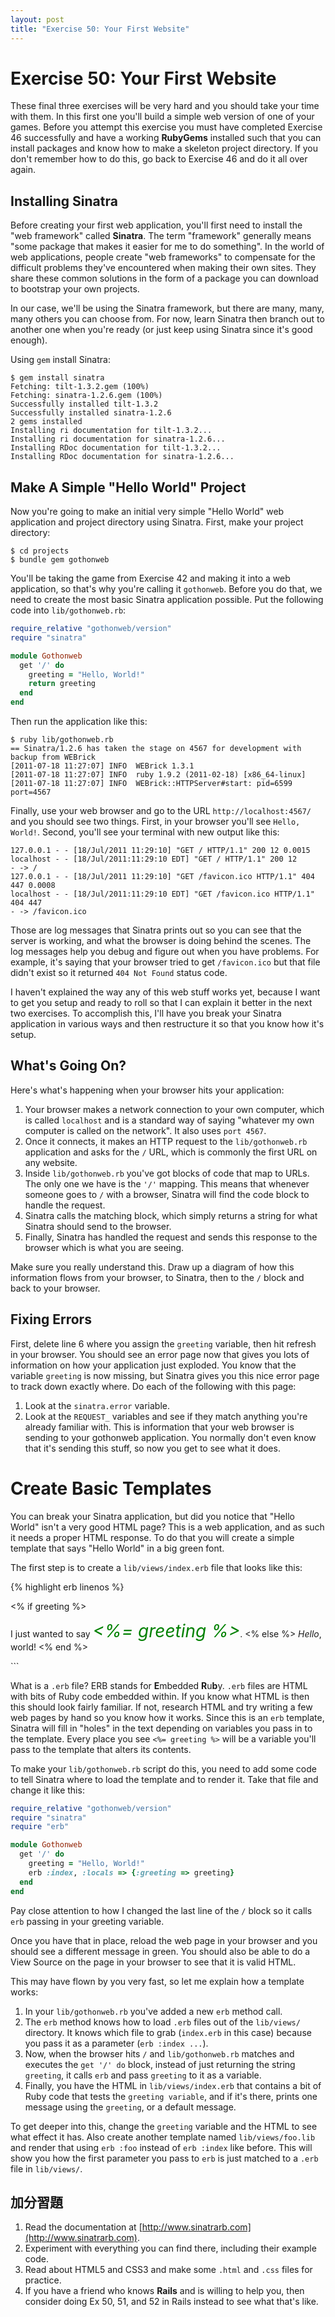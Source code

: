 ```yaml
---
layout: post
title: "Exercise 50: Your First Website"
---
```

# Exercise 50: Your First Website
These final three exercises will be very hard and you should take your time with them. In this first one you'll build a simple web version of one of your games. Before you attempt this exercise you must have completed Exercise 46 successfully and have a working **RubyGems** installed such that you can install packages and know how to make a skeleton project directory. If you don't remember how to do this, go back to Exercise 46 and do it all over again.

## Installing Sinatra
Before creating your first web application, you'll first need to install the "web framework" called **Sinatra**. The term "framework" generally means "some package that makes it easier for me to do something". In the world of web applications, people create "web frameworks" to compensate for the difficult problems they've encountered when making their own sites. They share these common solutions in the form of a package you can download to bootstrap your own projects.

In our case, we'll be using the Sinatra framework, but there are many, many, many others you can choose from. For now, learn Sinatra then branch out to another one when you're ready (or just keep using Sinatra since it's good enough).

Using `gem` install Sinatra:

    $ gem install sinatra
    Fetching: tilt-1.3.2.gem (100%)
    Fetching: sinatra-1.2.6.gem (100%)
    Successfully installed tilt-1.3.2
    Successfully installed sinatra-1.2.6
    2 gems installed
    Installing ri documentation for tilt-1.3.2...
    Installing ri documentation for sinatra-1.2.6...
    Installing RDoc documentation for tilt-1.3.2...
    Installing RDoc documentation for sinatra-1.2.6...

## Make A Simple "Hello World" Project
Now you're going to make an initial very simple "Hello World" web application and project directory using Sinatra. First, make your project directory:

    $ cd projects
    $ bundle gem gothonweb

You'll be taking the game from Exercise 42 and making it into a web application, so that's why you're calling it `gothonweb`. Before you do that, we need to create the most basic Sinatra application possible. Put the following code into `lib/gothonweb.rb`:

```ruby
require_relative "gothonweb/version"
require "sinatra"

module Gothonweb
  get '/' do
    greeting = "Hello, World!"
    return greeting
  end
end
```

Then run the application like this:

    $ ruby lib/gothonweb.rb
    == Sinatra/1.2.6 has taken the stage on 4567 for development with backup from WEBrick
    [2011-07-18 11:27:07] INFO  WEBrick 1.3.1
    [2011-07-18 11:27:07] INFO  ruby 1.9.2 (2011-02-18) [x86_64-linux]
    [2011-07-18 11:27:07] INFO  WEBrick::HTTPServer#start: pid=6599 port=4567

Finally, use your web browser and go to the URL `http://localhost:4567/` and you should see two things. First, in your browser you'll see `Hello, World!`. Second, you'll see your terminal with new output like this:

    127.0.0.1 - - [18/Jul/2011 11:29:10] "GET / HTTP/1.1" 200 12 0.0015
    localhost - - [18/Jul/2011:11:29:10 EDT] "GET / HTTP/1.1" 200 12
    - -> /
    127.0.0.1 - - [18/Jul/2011 11:29:10] "GET /favicon.ico HTTP/1.1" 404 447 0.0008
    localhost - - [18/Jul/2011:11:29:10 EDT] "GET /favicon.ico HTTP/1.1" 404 447
    - -> /favicon.ico

Those are log messages that Sinatra prints out so you can see that the server is working, and what the browser is doing behind the scenes. The log messages help you debug and figure out when you have problems. For example, it's saying that your browser tried to get `/favicon.ico` but that file didn't exist so it returned `404 Not Found` status code.

I haven't explained the way any of this web stuff works yet, because I want to get you setup and ready to roll so that I can explain it better in the next two exercises. To accomplish this, I'll have you break your Sinatra application in various ways and then restructure it so that you know how it's setup.

## What's Going On?
Here's what's happening when your browser hits your application:

1. Your browser makes a network connection to your own computer, which is called `localhost` and is a standard way of saying "whatever my own computer is called on the network". It also uses `port 4567`.
2. Once it connects, it makes an HTTP request to the `lib/gothonweb.rb` application and asks for the `/` URL, which is commonly the first URL on any website.
3. Inside `lib/gothonweb.rb` you've got blocks of code that map to URLs. The only one we have is the `'/'` mapping. This means that whenever someone goes to `/` with a browser, Sinatra will find the code block to handle the request.
4. Sinatra calls the matching block, which simply returns a string for what Sinatra should send to the browser.
4. Finally, Sinatra has handled the request and sends this response to the browser which is what you are seeing.

Make sure you really understand this. Draw up a diagram of how this information flows from your browser, to Sinatra, then to the `/` block and back to your browser.

## Fixing Errors
First, delete line 6 where you assign the `greeting` variable, then hit refresh in your browser. You should see an error page now that gives you lots of information on how your application just exploded. You know that the variable `greeting` is now missing, but Sinatra gives you this nice error page to track down exactly where. Do each of the following with this page:

1. Look at the `sinatra.error` variable.
2. Look at the `REQUEST_` variables and see if they match anything you're already familiar with. This is information that your web browser is sending to your gothonweb application. You normally don't even know that it's sending this stuff, so now you get to see what it does.

# Create Basic Templates
You can break your Sinatra application, but did you notice that "Hello World" isn't a very good HTML page? This is a web application, and as such it needs a proper HTML response. To do that you will create a simple template that says "Hello World" in a big green font.

The first step is to create a `lib/views/index.erb` file that looks like this:

{% highlight erb linenos %}
<html>
    <head>
        <title>Gothons Of Planet Percal #25</title>
    </head>
<body>

  <% if greeting %>
    <p>I just wanted to say <em style="color: green; font-size: 2em;"><%= greeting %></em>.
  <% else %>
    <em>Hello</em>, world!
  <% end %>

</body>
</html>
```

What is a `.erb` file?  ERB stands for **E**mbedded **R**u**b**y. `.erb` files are HTML with bits of Ruby code embedded within.  If you know what HTML is then this should look fairly familiar. If not, research HTML and try writing a few web pages by hand so you know how it works.  Since this is an `erb` template, Sinatra will fill in "holes" in the text depending on variables you pass in to the template. Every place you see `<%= greeting %>` will be a variable you'll pass to the template that alters its contents.

To make your `lib/gothonweb.rb` script do this, you need to add some code to tell Sinatra where to load the template and to render it. Take that file and change it like this:

```ruby
require_relative "gothonweb/version"
require "sinatra"
require "erb"

module Gothonweb
  get '/' do
    greeting = "Hello, World!"
    erb :index, :locals => {:greeting => greeting}
  end
end
```

Pay close attention to how I changed the last line of the `/` block so it calls `erb` passing in your greeting variable.

Once you have that in place, reload the web page in your browser and you should see a different message in green. You should also be able to do a View Source on the page in your browser to see that it is valid HTML.

This may have flown by you very fast, so let me explain how a template works:

1. In your `lib/gothonweb.rb` you've added a new `erb` method call.
2. The `erb` method knows how to load `.erb` files out of the `lib/views/` directory.  It knows which file to grab (`index.erb` in this case) because you pass it as a parameter (`erb :index ...`).
3. Now, when the browser hits `/` and `lib/gothonweb.rb` matches and executes the `get '/' do` block, instead of just returning the string `greeting`, it calls `erb` and pass `greeting` to it as a variable.
4. Finally, you have the HTML in `lib/views/index.erb` that contains a bit of Ruby code that tests the `greeting variable`, and if it's there, prints one message using the `greeting`, or a default message.

To get deeper into this, change the `greeting` variable and the HTML to see what effect it has. Also create another template named `lib/views/foo.lib` and render that using `erb :foo` instead of `erb :index` like before. This will show you how the first parameter you pass to `erb` is just matched to a `.erb` file in `lib/views/`.

## 加分習題
1. Read the documentation at [http://www.sinatrarb.com](http://www.sinatrarb.com).
2. Experiment with everything you can find there, including their example code.
3. Read about HTML5 and CSS3 and make some `.html` and `.css` files for practice.
4. If you have a friend who knows **Rails** and is willing to help you, then consider doing Ex 50, 51, and 52 in Rails instead to see what that's like.

